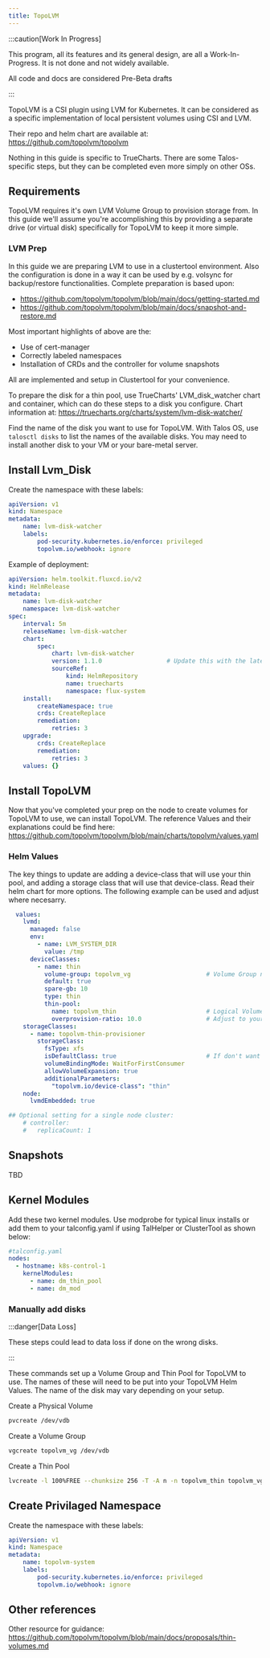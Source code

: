 ```yaml
---
title: TopoLVM
---
```



:::caution[Work In Progress]

This program, all its features and its general design, are all a Work-In-Progress. It is not done and not widely available.

All code and docs are considered Pre-Beta drafts

:::

TopoLVM is a CSI plugin using LVM for Kubernetes. It can be considered as a specific implementation of local persistent volumes using CSI and LVM.

Their repo and helm chart are available at: https://github.com/topolvm/topolvm

Nothing in this guide is specific to TrueCharts. There are some Talos-specific steps, but they can be completed even more simply on other OSs.

## Requirements

TopoLVM requires it's own LVM Volume Group to provision storage from. In this guide we'll assume you're accomplishing this by providing a separate drive (or virtual disk) specifically for TopoLVM to keep it more simple.


### LVM Prep
In this guide we are preparing LVM to use in a clustertool environment. Also the configuration is done in a way it can be used by e.g. volsync for backup/restore functionalities.
Complete preparation is based upon:
- https://github.com/topolvm/topolvm/blob/main/docs/getting-started.md
- https://github.com/topolvm/topolvm/blob/main/docs/snapshot-and-restore.md

Most important highlights of above are the:
- Use of cert-manager
- Correctly labeled namespaces
- Installation of CRDs and the controller for volume snapshots

All are implemented and setup in Clustertool for your convenience.

To prepare the disk for a thin pool, use TrueCharts' LVM_disk_watcher chart and container, which can do these steps to a disk you configure.
Chart information at: https://truecharts.org/charts/system/lvm-disk-watcher/

Find the name of the disk you want to use for TopoLVM. With Talos OS, use `talosctl disks` to list the names of the available disks. You may need to install another disk to your VM or your bare-metal server.

## Install Lvm_Disk
Create the namespace with these labels:
```yaml
apiVersion: v1
kind: Namespace
metadata:
    name: lvm-disk-watcher
    labels:
        pod-security.kubernetes.io/enforce: privileged
        topolvm.io/webhook: ignore
```

Example of deployment:
```yaml
apiVersion: helm.toolkit.fluxcd.io/v2
kind: HelmRelease
metadata:
    name: lvm-disk-watcher
    namespace: lvm-disk-watcher
spec:
    interval: 5m
    releaseName: lvm-disk-watcher
    chart:
        spec:
            chart: lvm-disk-watcher
            version: 1.1.0                  # Update this with the latest version mentioned in https://github.com/truecharts/charts/blob/master/charts/system/lvm-disk-watcher/Chart.yaml
            sourceRef:
                kind: HelmRepository
                name: truecharts
                namespace: flux-system
    install:
        createNamespace: true
        crds: CreateReplace
        remediation:
            retries: 3
    upgrade:
        crds: CreateReplace
        remediation:
            retries: 3
    values: {}
```

## Install TopoLVM
Now that you've completed your prep on the node to create volumes for TopoLVM to use, we can install TopoLVM.
The reference Values and their explanations could be find here:
https://github.com/topolvm/topolvm/blob/main/charts/topolvm/values.yaml

### Helm Values

The key things to update are adding a device-class that will use your thin pool, and adding a storage class that will use that device-class. Read their helm chart for more options.
The following example can be used and adjust where necesarry.

```yaml
  values:
    lvmd:
      managed: false
      env:
        - name: LVM_SYSTEM_DIR
          value: /tmp
      deviceClasses:
        - name: thin
          volume-group: topolvm_vg                     # Volume Group name used in LVM_Disk_Watcher
          default: true
          spare-gb: 10
          type: thin
          thin-pool:
            name: topolvm_thin                         # Logical Volume name used in LVM_Disk_Watcher
            overprovision-ratio: 10.0                  # Adjust to your convenience
    storageClasses:
      - name: topolvm-thin-provisioner
        storageClass:
          fsType: xfs
          isDefaultClass: true                         # If don't want to have this as your Default Storage Class in your cluster, set to false.
          volumeBindingMode: WaitForFirstConsumer
          allowVolumeExpansion: true
          additionalParameters:
            "topolvm.io/device-class": "thin"
    node:
      lvmdEmbedded: true

## Optional setting for a single node cluster:
    # controller:
    #   replicaCount: 1
```

## Snapshots
TBD



## Kernel Modules

Add these two kernel modules. Use modprobe for typical linux installs or add them to your talconfig.yaml if using TalHelper or ClusterTool as shown below:
```yaml
#talconfig.yaml
nodes:
  - hostname: k8s-control-1
    kernelModules:
      - name: dm_thin_pool
      - name: dm_mod
```

### Manually add disks

:::danger[Data Loss]

These steps could lead to data loss if done on the wrong disks.

:::

These commands set up a Volume Group and Thin Pool for TopoLVM to use. The names of these will need to be put into your TopoLVM Helm Values. The name of the disk may vary depending on your setup.

Create a Physical Volume
```bash
pvcreate /dev/vdb
```
Create a Volume Group
```bash
vgcreate topolvm_vg /dev/vdb
```
Create a Thin Pool
```bash
lvcreate -l 100%FREE --chunksize 256 -T -A n -n topolvm_thin topolvm_vg
```

## Create Privilaged Namespace

Create the namespace with these labels:
```yaml
apiVersion: v1
kind: Namespace
metadata:
    name: topolvm-system
    labels:
        pod-security.kubernetes.io/enforce: privileged
        topolvm.io/webhook: ignore
```


## Other references

Other resource for guidance: https://github.com/topolvm/topolvm/blob/main/docs/proposals/thin-volumes.md
